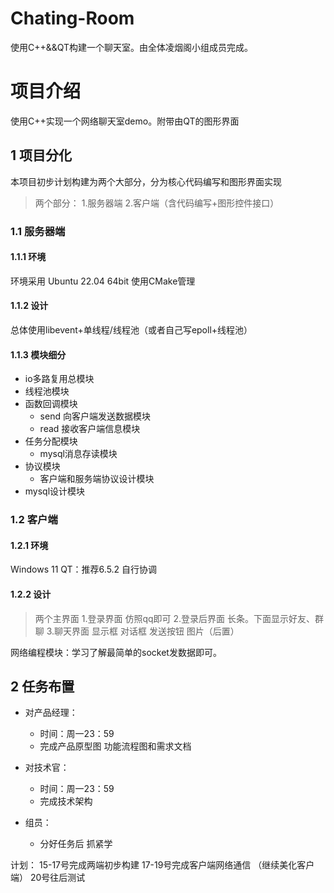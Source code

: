 # Chating-Room
使用C++&amp;&amp;QT构建一个聊天室。由全体凌烟阁小组成员完成。

# 项目介绍
使用C++实现一个网络聊天室demo。附带由QT的图形界面
## 1 项目分化
本项目初步计划构建为两个大部分，分为核心代码编写和图形界面实现
>两个部分：
>1.服务器端
>2.客户端（含代码编写+图形控件接口）
### 1.1 服务器端
#### 1.1.1 环境
环境采用 Ubuntu 22.04 64bit
使用CMake管理
#### 1.1.2 设计
总体使用libevent+单线程/线程池（或者自己写epoll+线程池）
#### 1.1.3 模块细分
- io多路复用总模块
- 线程池模块
- 函数回调模块
    - send 向客户端发送数据模块
    - read 接收客户端信息模块
- 任务分配模块
    - mysql消息存读模块
- 协议模块
    - 客户端和服务端协议设计模块
- mysql设计模块
  
### 1.2 客户端
#### 1.2.1 环境
Windows 11
QT：推荐6.5.2 自行协调
#### 1.2.2 设计
>两个主界面
>1.登录界面 仿照qq即可
>2.登录后界面 长条。下面显示好友、群聊
>3.聊天界面 显示框 对话框 发送按钮 图片（后置）

网络编程模块：学习了解最简单的socket发数据即可。

## 2 任务布置
- 对产品经理：
    - 时间：周一23：59
    - 完成产品原型图 功能流程图和需求文档

- 对技术官：
    - 时间：周一23：59
    - 完成技术架构

- 组员：   
    - 分好任务后 抓紧学

计划：  15-17号完成两端初步构建
        17-19号完成客户端网络通信 （继续美化客户端）
        20号往后测试